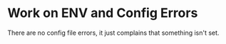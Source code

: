 # Work on ENV and Config Errors

There are no config file errors, it just complains that something isn't set.

